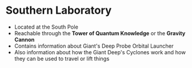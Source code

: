# Southern Laboratory

- Located at the South Pole
- Reachable through the **Tower of Quantum Knowledge** or the **Gravity Cannon**
- Contains information about Giant's Deep Probe Orbital Launcher
- Also information about how the Giant Deep's Cyclones work and how they can be used to travel or lift things